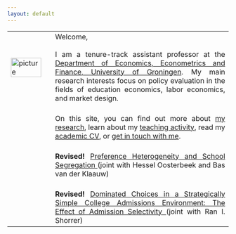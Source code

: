```yaml
---
layout: default
---
```


<table style="width:100%">
  <col width="20%">
  <col width="80%">
  <tr>
    <td><img src="{{ site.url }}/images/IMG_5500-Bearbeitet_potre.jpg" alt="picture" style="width:90%;" ></td>
    <td align = "justify"> Welcome, <br> <br> I am a tenure-track assistant professor at the <a href="https://www.rug.nl/research/eef/">Department of Economics, Econometrics and Finance, University of Groningen</a>. My main research interests focus on policy evaluation in the fields of education economics, labor economics, and market design. </td> 
  </tr>
  <tr>
    <td></td>
    <td align = "justify"><br> On this site, you can find out more about <a href="https://sovagos.github.io/1-research.html">my research</a>, learn about my <a href="https://sovagos.github.io/2-basic.html">teaching activity</a>, read my <a href="https://sovagos.github.io/3-CV.html">academic CV</a>, or <a href="https://sovagos.github.io/5-contact.html">get in touch with me</a>. </td> 
     </tr>
     <tr>
     <td></td>
     <td align = "justify"><br> <b>Revised!</b> <a href = "https://www.dropbox.com/s/9widj8b41lmo5gm/segregation2020feb.pdf?dl=0"> Preference Heterogeneity and School Segregation </a> (joint with Hessel Oosterbeek and Bas van der Klaauw) </td> 
     </tr>
     <tr>
     <td></td>
     <td align = "justify"><br> <b>Revised!</b> <a href = "https://drive.google.com/file/d/1HS4ZtgHSRM39tnn7m1wk17kTKA-mEF0M/view?usp=sharing"> Dominated Choices in a Strategically Simple College Admissions Environment: The Effect of Admission Selectivity </a> (joint with Ran I. Shorrer) </td> 
      </tr>
</table>
